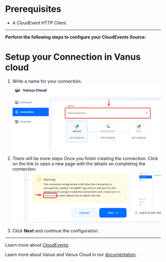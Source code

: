 #  
# Prerequisites

- A CloudEvent HTTP Client.

---

**Perform the following steps to configure your CloudEvents Source:**

# Setup your Connection in Vanus cloud

1. Write a name for your connection.
    ![](images/1.png)
2. There will be more steps Once you finish creating the connection. Click on the link to open a new page with the details on completing the connection.
   ![](images/warning.png)

3. Click **Next** and continue the configuration.

---

Learn more about [CloudEvents](https://cloudevents.io).

Learn more about Vanus and Vanus Cloud in our [documentation](https://docs.vanus.ai).
